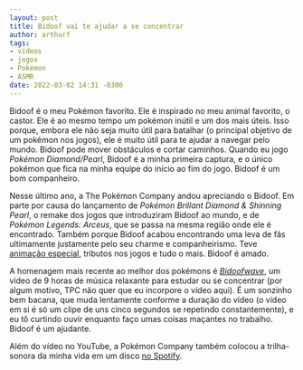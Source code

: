 ```yaml
---
layout: post
title: Bidoof vai te ajudar a se concentrar
author: arthurf
tags:
- vídeos
- jogos
- Pokémon
- ASMR
date: 2022-03-02 14:31 -0300
---
```

Bidoof é o meu Pokémon favorito. Ele é inspirado no meu animal favorito, o castor. Ele é ao mesmo tempo um pokémon inútil e um dos mais úteis. Isso porque, embora ele não seja muito útil para batalhar (o principal objetivo de um pokémon nos jogos), ele é muito útil para te ajudar a navegar pelo mundo. Bidoof pode mover obstáculos e cortar caminhos. Quando eu jogo *Pokémon Diamond/Pearl*, Bidoof é a minha primeira captura, e o único pokémon que fica na minha equipe do início ao fim do jogo. Bidoof é um bom companheiro.

Nesse último ano, a The Pokémon Company andou apreciando o Bidoof. Em parte por causa do lançamento de *Pokémon Brillant Diamond & Shinning Pearl*, o remake dos jogos que introduziram Bidoof ao mundo, e de *Pokémon Legends: Arceus*, que se passa na mesma região onde ele é encontrado. Também porque Bidoof acabou encontrando uma leva de fãs ultimamente justamente pelo seu charme e companheirismo. Teve [animação especial](https://www.youtube.com/watch?v=UTidwW3iLHk), tributos nos jogos e tudo o mais. Bidoof é amado.

A homenagem mais recente ao melhor dos pokémons é [*Bidoofwave*](https://www.youtube.com/watch?v=quVTxd6B1jg), um vídeo de 9 horas de música relaxante para estudar ou se concentrar (por algum motivo, TPC não quer que eu incorpore o vídeo aqui). É um sonzinho bem bacana, que muda lentamente conforme a duração do vídeo (o vídeo em si é só um clipe de uns cinco segundos se repetindo constantemente), e eu tô curtindo ouvir enquanto faço umas coisas maçantes no trabalho. Bidoof é um ajudante.

Além do vídeo no YouTube, a Pokémon Company também colocou a trilha-sonora da minha vida em um disco [no Spotify](https://open.spotify.com/album/56C0RVVhl02l54eIxrZgJ1).
